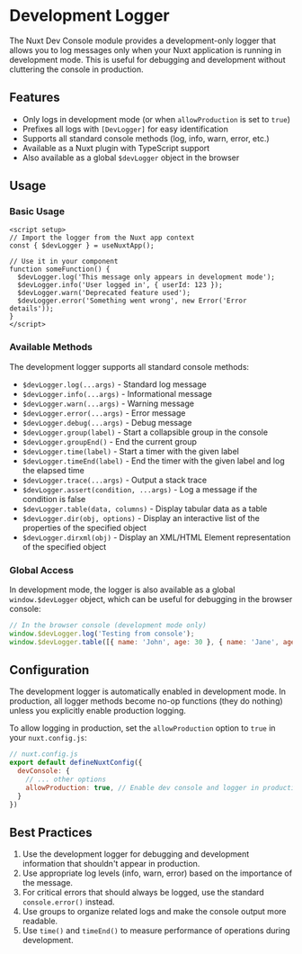# Development Logger

The Nuxt Dev Console module provides a development-only logger that allows you to log messages only when your Nuxt application is running in development mode. This is useful for debugging and development without cluttering the console in production.

## Features

- Only logs in development mode (or when `allowProduction` is set to `true`)
- Prefixes all logs with `[DevLogger]` for easy identification
- Supports all standard console methods (log, info, warn, error, etc.)
- Available as a Nuxt plugin with TypeScript support
- Also available as a global `$devLogger` object in the browser

## Usage

### Basic Usage

```vue
<script setup>
// Import the logger from the Nuxt app context
const { $devLogger } = useNuxtApp();

// Use it in your component
function someFunction() {
  $devLogger.log('This message only appears in development mode');
  $devLogger.info('User logged in', { userId: 123 });
  $devLogger.warn('Deprecated feature used');
  $devLogger.error('Something went wrong', new Error('Error details'));
}
</script>
```

### Available Methods

The development logger supports all standard console methods:

- `$devLogger.log(...args)` - Standard log message
- `$devLogger.info(...args)` - Informational message
- `$devLogger.warn(...args)` - Warning message
- `$devLogger.error(...args)` - Error message
- `$devLogger.debug(...args)` - Debug message
- `$devLogger.group(label)` - Start a collapsible group in the console
- `$devLogger.groupEnd()` - End the current group
- `$devLogger.time(label)` - Start a timer with the given label
- `$devLogger.timeEnd(label)` - End the timer with the given label and log the elapsed time
- `$devLogger.trace(...args)` - Output a stack trace
- `$devLogger.assert(condition, ...args)` - Log a message if the condition is false
- `$devLogger.table(data, columns)` - Display tabular data as a table
- `$devLogger.dir(obj, options)` - Display an interactive list of the properties of the specified object
- `$devLogger.dirxml(obj)` - Display an XML/HTML Element representation of the specified object

### Global Access

In development mode, the logger is also available as a global `window.$devLogger` object, which can be useful for debugging in the browser console:

```js
// In the browser console (development mode only)
window.$devLogger.log('Testing from console');
window.$devLogger.table([{ name: 'John', age: 30 }, { name: 'Jane', age: 28 }]);
```

## Configuration

The development logger is automatically enabled in development mode. In production, all logger methods become no-op functions (they do nothing) unless you explicitly enable production logging.

To allow logging in production, set the `allowProduction` option to `true` in your `nuxt.config.js`:

```js
// nuxt.config.js
export default defineNuxtConfig({
  devConsole: {
    // ... other options
    allowProduction: true, // Enable dev console and logger in production
  }
})
```

## Best Practices

1. Use the development logger for debugging and development information that shouldn't appear in production.
2. Use appropriate log levels (info, warn, error) based on the importance of the message.
3. For critical errors that should always be logged, use the standard `console.error()` instead.
4. Use groups to organize related logs and make the console output more readable.
5. Use `time()` and `timeEnd()` to measure performance of operations during development.
